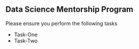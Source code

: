 ## Data Science Mentorship Program

Please ensure you perform the following tasks
- Task-One
- Task-Two 
